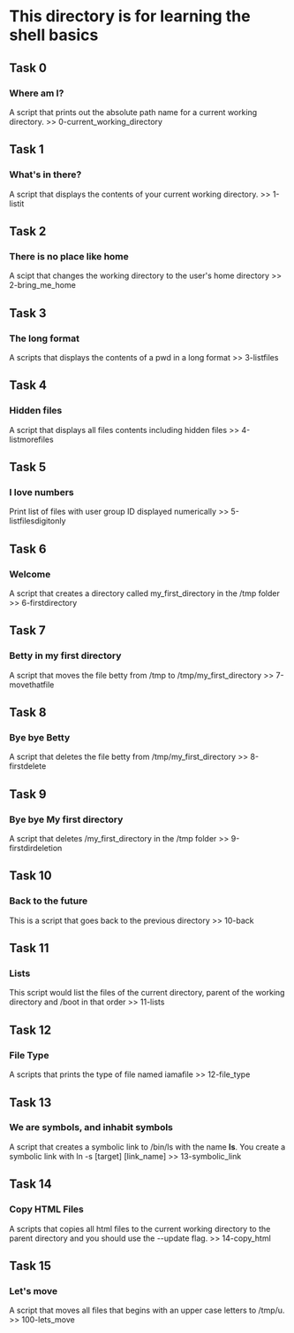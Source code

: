 # This directory is for learning the shell basics

## Task 0
### Where am I?
A script that prints out the absolute path name for a current working directory.  >> 0-current_working_directory

## Task 1
### What's in there?
A script that displays the contents of your current working directory. >> 1-listit

## Task 2
### There is no place like home
A scipt that changes the working directory to the user's home directory >> 2-bring_me_home

## Task 3
### The long format
A scripts that displays the contents of a pwd in a long format >> 3-listfiles

## Task 4
### Hidden files
A script that displays all files contents including hidden files >> 4-listmorefiles


## Task 5
### I love numbers
Print list of files with user group ID displayed numerically >> 5-listfilesdigitonly

## Task 6
### Welcome
A script that creates a directory called my_first_directory in the /tmp folder >> 6-firstdirectory

## Task 7
### Betty in my first directory
A script that moves the file betty from /tmp to /tmp/my_first_directory >> 7-movethatfile

## Task 8
### Bye bye Betty
A script that deletes the file betty from /tmp/my_first_directory >> 8-firstdelete

## Task 9
### Bye bye My first directory
A script that deletes /my_first_directory in the /tmp folder >> 9-firstdirdeletion

## Task 10
### Back to the future
This is a script that goes back to the previous directory >> 10-back

## Task 11
### Lists
This script would list the files of the current directory, parent of the working directory and /boot in that order >> 11-lists

## Task 12
### File Type
A scripts that prints the type of file named iamafile >> 12-file_type

## Task 13
### We are symbols, and inhabit symbols
A script that creates a symbolic link to /bin/ls with the name __ls__. You create a symbolic link with ln -s [target] [link_name] >> 13-symbolic_link

## Task 14
### Copy HTML Files
A scripts that copies all html files to the current working directory to the parent directory and you should use the --update flag. >> 14-copy_html

## Task 15
### Let's move
A script that moves all files that begins with an upper case letters to /tmp/u. >> 100-lets_move
